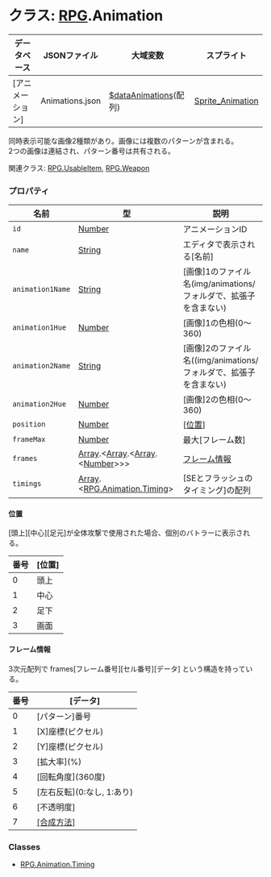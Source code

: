 # クラス: [RPG](RPG.md).Animation

| データベース| JSONファイル | 大域変数 | スプライト |
| --- | --- | --- | --- |
| [アニメーション] | Animations.json | [$dataAnimations](global.md#dataanimations-arrayrpganimation)(配列) | [Sprite_Animation](Sprite_Animation.md) |

同時表示可能な画像2種類があり。画像には複数のパターンが含まれる。<br />
2つの画像は連結され、パターン番号は共有される。

関連クラス: [RPG.UsableItem](RPG.UsableItem.md), [RPG.Weapon](RPG.Weapon.md)


### プロパティ

| 名前 | 型 | 説明 |
| --- | --- | --- |
| `id` | [Number](Number.md) | アニメーションID |
| `name` | [String](String.md) | エディタで表示される[名前] |
| `animation1Name` | [String](String.md) | [画像]1のファイル名(img/animations/ フォルダで、拡張子を含まない) |
| `animation1Hue` | [Number](Number.md) |[画像]1の色相(0〜360) |
| `animation2Name` | [String](String.md) | [画像]2のファイル名((img/animations/ フォルダで、拡張子を含まない) |
| `animation2Hue` | [Number](Number.md) | [画像]2の色相(0〜360) |
| `position` | [Number](Number.md) | [[位置](RPG.Animation.md#位置)] |
| `frameMax` | [Number](Number.md) | 最大[フレーム数] |
| `frames` | [Array](Array.md).&lt;[Array](Array.md).&lt;[Array](Array.md).&lt;[Number](Number.md)&gt;&gt;&gt; | [フレーム情報](RPG.Animation.md#フレーム情報) |
| `timings` | [Array](Array.md).&lt;[RPG.Animation.Timing](RPG.Animation.Timing.md)&gt; | [SEとフラッシュのタイミング]の配列 |

#### 位置
[頭上][中心][足元]が全体攻撃で使用された場合、個別のバトラーに表示される。

| 番号 | [位置] |
| --- | --- |
| 0 | 頭上 |
| 1 | 中心 |
| 2 | 足下 |
| 3 | 画面 |

#### フレーム情報
3次元配列で frames[フレーム番号][セル番号][データ] という構造を持っている。

| 番号 | [データ] |
| --- | --- |
| 0 | [パターン]番号 |
| 1 | [X]座標(ピクセル) |
| 2 | [Y]座標(ピクセル) |
| 3 | [拡大率]\(%) |
| 4 | [回転角度]\(360度) |
| 5 | [左右反転]\(0:なし, 1:あり) |
| 6 | [不透明度] |
| 7 | [[合成方法]](Sprite.md#合成方法) |


### Classes

* [RPG.Animation.Timing](RPG.Animation.Timing.md)

